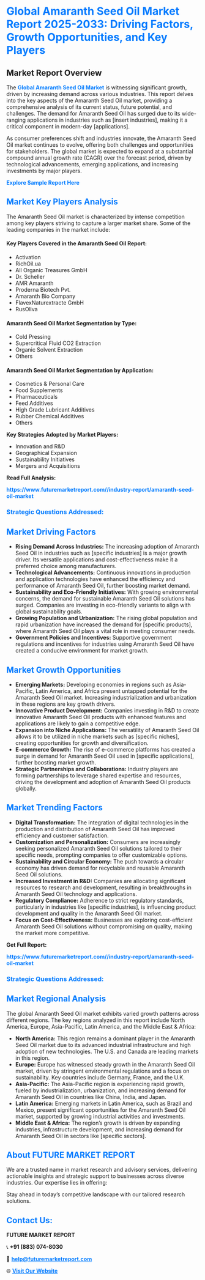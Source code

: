 <h1 style="color: #007BFF;">Global Amaranth Seed Oil Market Report 2025-2033: Driving Factors, Growth Opportunities, and Key Players</h1>

<section id="overview">
<h2>Market Report Overview</h2>
<p>The <a href="https://www.futuremarketreport.com//industry-report/amaranth-seed-oil-market" style="color: #007BFF; text-decoration: none;"><strong>Global Amaranth Seed Oil Market</strong></a> is witnessing significant growth, driven by increasing demand across various industries. This report delves into the key aspects of the Amaranth Seed Oil market, providing a comprehensive analysis of its current status, future potential, and challenges. The demand for Amaranth Seed Oil has surged due to its wide-ranging applications in industries such as [insert industries], making it a critical component in modern-day [applications].</p>
<p>As consumer preferences shift and industries innovate, the Amaranth Seed Oil market continues to evolve, offering both challenges and opportunities for stakeholders. The global market is expected to expand at a substantial compound annual growth rate (CAGR) over the forecast period, driven by technological advancements, emerging applications, and increasing investments by major players.</p>
</section>

<section id="overview">
<p><a href="https://www.futuremarketreport.com//request-sample/reportId=63135" style="color: #007BFF; text-decoration: none;"><strong>Explore Sample Report Here</strong></a></p>
</section>

<section id="key-players">
<h2 style="color: #007BFF;">Market Key Players Analysis</h2>
<p>The Amaranth Seed Oil market is characterized by intense competition among key players striving to capture a larger market share. Some of the leading companies in the market include:</p>
<h4>Key Players Covered in the Amaranth Seed Oil Report:</h4>
<ul><li>Activation</li><li>RichOil.ua</li><li>All Organic Treasures GmbH</li><li>Dr. Scheller</li><li>AMR Amaranth</li><li>Proderna Biotech Pvt.</li><li>Amaranth Bio Company</li><li>FlavexNaturextracte GmbH</li><li>RusOliva</li></ul>
<h4>Amaranth Seed Oil Market Segmentation by Type:</h4>
<ul><li>Cold Pressing</li><li>Supercritical Fluid CO2 Extraction</li><li>Organic Solvent Extraction</li><li>Others</li></ul>

<h4>Amaranth Seed Oil Market Segmentation by Application:</h4>
<ul><li>Cosmetics &amp; Personal Care</li><li>Food Supplements</li><li>Pharmaceuticals</li><li>Feed Additives</li><li>High Grade Lubricant Additives</li><li>Rubber Chemical Additives</li><li>Others</li></ul>
<p><strong>Key Strategies Adopted by Market Players:</strong></p>
<ul>
<li>Innovation and R&D</li>
<li>Geographical Expansion</li>
<li>Sustainability Initiatives</li>
<li>Mergers and Acquisitions</li>
</ul>
</section>

<section>
<p><strong>Read Full Analysis: </strong></p><a href="https://www.futuremarketreport.com//industry-report/amaranth-seed-oil-market" style="color: #007BFF; text-decoration: none;"><strong>https://www.futuremarketreport.com//industry-report/amaranth-seed-oil-market</strong></a>
<h3 style="color: #007BFF;">Strategic Questions Addressed:</h3>
</section>

<section id="driving-factors">
<h2 style="color: #007BFF;">Market Driving Factors</h2>
<ul>
<li><strong>Rising Demand Across Industries:</strong> The increasing adoption of Amaranth Seed Oil in industries such as [specific industries] is a major growth driver. Its versatile applications and cost-effectiveness make it a preferred choice among manufacturers.</li>
<li><strong>Technological Advancements:</strong> Continuous innovations in production and application technologies have enhanced the efficiency and performance of Amaranth Seed Oil, further boosting market demand.</li>
<li><strong>Sustainability and Eco-Friendly Initiatives:</strong> With growing environmental concerns, the demand for sustainable Amaranth Seed Oil solutions has surged. Companies are investing in eco-friendly variants to align with global sustainability goals.</li>
<li><strong>Growing Population and Urbanization:</strong> The rising global population and rapid urbanization have increased the demand for [specific products], where Amaranth Seed Oil plays a vital role in meeting consumer needs.</li>
<li><strong>Government Policies and Incentives:</strong> Supportive government regulations and incentives for industries using Amaranth Seed Oil have created a conducive environment for market growth.</li>
</ul>
</section>

<section id="growth-opportunities">
<h2 style="color: #007BFF;">Market Growth Opportunities</h2>
<ul>
<li><strong>Emerging Markets:</strong> Developing economies in regions such as Asia-Pacific, Latin America, and Africa present untapped potential for the Amaranth Seed Oil market. Increasing industrialization and urbanization in these regions are key growth drivers.</li>
<li><strong>Innovative Product Development:</strong> Companies investing in R&D to create innovative Amaranth Seed Oil products with enhanced features and applications are likely to gain a competitive edge.</li>
<li><strong>Expansion into Niche Applications:</strong> The versatility of Amaranth Seed Oil allows it to be utilized in niche markets such as [specific niches], creating opportunities for growth and diversification.</li>
<li><strong>E-commerce Growth:</strong> The rise of e-commerce platforms has created a surge in demand for Amaranth Seed Oil used in [specific applications], further boosting market growth.</li>
<li><strong>Strategic Partnerships and Collaborations:</strong> Industry players are forming partnerships to leverage shared expertise and resources, driving the development and adoption of Amaranth Seed Oil products globally.</li>
</ul>
</section>

<section id="trending-factors">
<h2 style="color: #007BFF;">Market Trending Factors</h2>
<ul>
<li><strong>Digital Transformation:</strong> The integration of digital technologies in the production and distribution of Amaranth Seed Oil has improved efficiency and customer satisfaction.</li>
<li><strong>Customization and Personalization:</strong> Consumers are increasingly seeking personalized Amaranth Seed Oil solutions tailored to their specific needs, prompting companies to offer customizable options.</li>
<li><strong>Sustainability and Circular Economy:</strong> The push towards a circular economy has driven demand for recyclable and reusable Amaranth Seed Oil solutions.</li>
<li><strong>Increased Investment in R&D:</strong> Companies are allocating significant resources to research and development, resulting in breakthroughs in Amaranth Seed Oil technology and applications.</li>
<li><strong>Regulatory Compliance:</strong> Adherence to strict regulatory standards, particularly in industries like [specific industries], is influencing product development and quality in the Amaranth Seed Oil market.</li>
<li><strong>Focus on Cost-Effectiveness:</strong> Businesses are exploring cost-efficient Amaranth Seed Oil solutions without compromising on quality, making the market more competitive.</li>
</ul>
</section>

<section>
<p><strong>Get Full Report: </strong></p><a href="https://www.futuremarketreport.com//industry-report/amaranth-seed-oil-market" style="color: #007BFF; text-decoration: none;"><strong>https://www.futuremarketreport.com//industry-report/amaranth-seed-oil-market</strong></a>
<h3 style="color: #007BFF;">Strategic Questions Addressed:</h3>
</section>


<section id="regional-analysis">
<h2 style="color: #007BFF;">Market Regional Analysis</h2>
<p>The global Amaranth Seed Oil market exhibits varied growth patterns across different regions. The key regions analyzed in this report include North America, Europe, Asia-Pacific, Latin America, and the Middle East & Africa:</p>
<ul>
<li><strong>North America:</strong> This region remains a dominant player in the Amaranth Seed Oil market due to its advanced industrial infrastructure and high adoption of new technologies. The U.S. and Canada are leading markets in this region.</li>
<li><strong>Europe:</strong> Europe has witnessed steady growth in the Amaranth Seed Oil market, driven by stringent environmental regulations and a focus on sustainability. Key countries include Germany, France, and the U.K.</li>
<li><strong>Asia-Pacific:</strong> The Asia-Pacific region is experiencing rapid growth, fueled by industrialization, urbanization, and increasing demand for Amaranth Seed Oil in countries like China, India, and Japan.</li>
<li><strong>Latin America:</strong> Emerging markets in Latin America, such as Brazil and Mexico, present significant opportunities for the Amaranth Seed Oil market, supported by growing industrial activities and investments.</li>
<li><strong>Middle East & Africa:</strong> The region’s growth is driven by expanding industries, infrastructure development, and increasing demand for Amaranth Seed Oil in sectors like [specific sectors].</li>
</ul>
</section>

<footer>
<h2 style="color: #007BFF;">About FUTURE MARKET REPORT</h2>
<p>We are a trusted name in market research and advisory services, delivering actionable insights and strategic support to businesses across diverse industries. Our expertise lies in offering:</p>

<p>Stay ahead in today’s competitive landscape with our tailored research solutions.</p>

<h2 style="color: #007BFF;">Contact Us:</h2>
<p><strong>FUTURE MARKET REPORT</strong></p>
<p>📞 <strong>+91 (883) 074-8030</strong></p>
<p>📧 <strong><a href="mailto:help@futuremarketreport.com" style="color: #007BFF;">help@futuremarketreport.com</a></strong></p>
<p>🌐 <strong><a href="https://www.futuremarketreport.com/" style="color: #007BFF;">Visit Our Website</a></strong></p>
</footer>